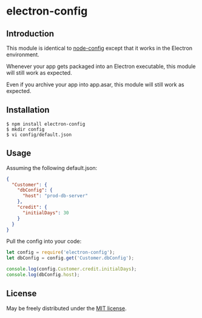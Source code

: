 electron-config
==========

Introduction
------------

This module is identical to [node-config](https://github.com/lorenwest/node-config) except that it works in the Electron environment.

Whenever your app gets packaged into an Electron executable, this module will still work as expected.

Even if you archive your app into app.asar, this module will still work as expected.

Installation
------------

```shell
$ npm install electron-config
$ mkdir config
$ vi config/default.json
```

Usage
-----

Assuming the following default.json:

```json
{
  "Customer": {
    "dbConfig": {
      "host": "prod-db-server"
    },
    "credit": {
      "initialDays": 30
    }
  }
}
```

Pull the config into your code:

```js
let config = require('electron-config');
let dbConfig = config.get('Customer.dbConfig');

console.log(config.Customer.credit.initialDays);
console.log(dbConfig.host);
```


License
-------

May be freely distributed under the [MIT license](https://raw.githubusercontent.com/djedi-knight/electron-config/master/LICENSE).

